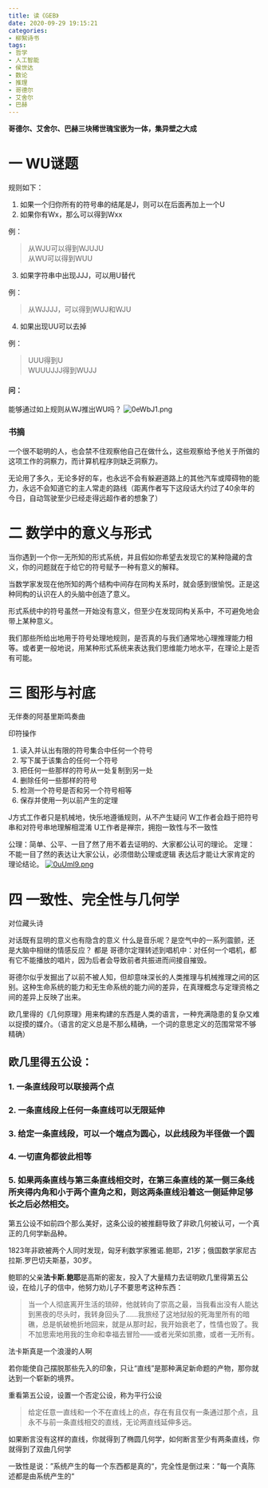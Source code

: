 ```yaml
---
title: 读《GEB》
date: 2020-09-29 19:15:21
categories:
- 柳絮诗书
tags:
- 哲学
- 人工智能
- 侯世达
- 数论
- 推理
- 哥德尔
- 艾舍尔
- 巴赫
---
```

**哥德尔、艾舍尔、巴赫三块稀世瑰宝嵌为一体，集异壁之大成**
# 一 WU谜题
规则如下：

1. 如果一个归你所有的符号串的结尾是J，则可以在后面再加上一个U
2. 如果你有Wx，那么可以得到Wxx

例：

>从WJU可以得到WJUJU  
>从WU可以得到WUU

3. 如果字符串中出现JJJ，可以用U替代
    
例：
>从WJJJJ，可以得到WUJ和WJU

4. 如果出现UU可以去掉

例：   
>UUU得到U   
>WUUUJJJ得到WUJJ

#### **问**：
能够通过如上规则从WJ推出WU吗？
![0eWbJ1.png](https://s1.ax1x.com/2020/09/29/0eWbJ1.png)

### 书摘
一个很不聪明的人，也会禁不住观察他自己在做什么，这些观察给予他关于所做的这项工作的洞察力，而计算机程序则缺乏洞察力。

无论用了多久，无论多好的车，也永远不会有躲避道路上的其他汽车或障碍物的能力，永远不会知道它的主人常走的路线（距离作者写下这段话大约过了40余年的今日，自动驾驶至少已经走得远超作者的想象了）

# 二 数学中的意义与形式

当你遇到一个你一无所知的形式系统，并且假如你希望去发现它的某种隐藏的含义，你的问题就在于给它的符号赋予一种有意义的解释。

当数学家发现在他所知的两个结构中间存在同构关系时，就会感到很愉悦。正是这种同构的认识在人的头脑中创造了意义。

形式系统中的符号虽然一开始没有意义，但至少在发现同构关系中，不可避免地会带上某种意义。

我们那些所给出地用于符号处理地规则，是否真的与我们通常地心理推理能力相等。或者更一般地说，用某种形式系统来表达我们思维能力地水平，在理论上是否有可能。

# 三 图形与衬底
无伴奏的阿基里斯鸣奏曲

印符操作
1. 读入并认出有限的符号集合中任何一个符号
1. 写下属于该集合的任何一个符号
1. 把任何一些那样的符号从一处复制到另一处
1. 删除任何一些那样的符号
1. 检测一个符号是否和另一个符号相等
1. 保存并使用一列以前产生的定理

J方式工作者只是机械地，快乐地遵循规则，从不产生疑问
W工作者会趋于把符号串和对符号串地理解相混淆
U工作者是禅宗，拥抱一致性与不一致性

公理：简单、公平、一目了然了用不着去证明的、大家都公认可的理论。
定理：不能一目了然的表达让大家公认，必须借助公理或逻辑 表达后才能让大家肯定的理论结论。
[![0uUml9.png](https://s1.ax1x.com/2020/09/30/0uUml9.png)](https://imgchr.com/i/0uUml9)

# 四 一致性、完全性与几何学
对位藏头诗

对话既有显明的意义也有隐含的意义
什么是音乐呢？是空气中的一系列震颤，还是大脑中相继的情感反应？ 都是
哥德尔定理转述到唱机中：对任何一个唱机，都有它不能播放的唱片，因为后者会导致前者共振进而间接自摧毁。

哥德尔似乎发掘出了以前不被人知，但却意味深长的人类推理与机械推理之间的区别。这种生命系统的能力和无生命系统的能力间的差异，在真理概念与定理资格之间的差异上反映了出来。

欧几里得的《几何原理》用来构建的东西是人类的语言，一种充满隐患的复杂又难以捉摸的媒介。（语言的定义总是不那么精确，一个词的意思定义的范围常常不够精确）

## 欧几里得五公设：
### 1. 一条直线段可以联接两个点
### 2. 一条直线段上任何一条直线可以无限延伸
### 3. 给定一条直线段，可以一个端点为圆心，以此线段为半径做一个圆
### 4. 一切直角都彼此相等
### 5. 如果两条直线与第三条直线相交时，在第三条直线的某一侧三条线所夹得内角和小于两个直角之和，则这两条直线沿着这一侧延伸足够长之后必然相交。

第五公设不如前四个那么美好，这条公设的被推翻导致了非欧几何被认可，一个真正的几何学新品种。

1823年非欧被两个人同时发现，匈牙利数学家雅诺.鲍耶，21岁；俄国数学家尼古拉斯.罗巴切夫斯基，30岁。

鲍耶的父亲**法卡斯.鲍耶**是高斯的密友，投入了大量精力去证明欧几里得第五公设，在给儿子的信中，他努力劝儿子不要思考这种东西：
>当一个人彻底离开生活的琐碎，他就转向了崇高之最，当我看出没有人能达到黑夜的尽头时，我转身回头了……我旅经了这地狱般的死海里所有的暗礁，总是帆破桅折地回来，就是从那时起，我开始衰老了，性情也毁了。我不加思索地用我的生命和幸福去冒险——或者光荣如凯撒，或者一无所有。

法卡斯真是一个浪漫的人啊

若你能使自己摆脱那些先入的印象，只让“直线”是那种满足新命题的产物，那你就达到一个崭新的境界。

重看第五公设，设置一个否定公设，称为平行公设
>给定任意一直线和一个不在直线上的点，存在有且仅有一条通过那个点，且永不与前一条直线相交的直线，无论两直线延伸多远。

如果断言没有这样的直线，你就得到了椭圆几何学，如何断言至少有两条直线，你就得到了双曲几何学

一致性是说：”系统产生的每一个东西都是真的“，完全性是倒过来：”每一个真陈述都是由系统产生的“

